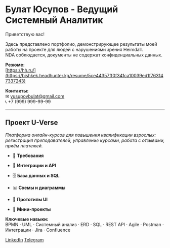 # Булат Юсупов  - Ведущий Системный Аналитик

Приветствую вас!

Здесь представлено портфолио, демонстрирующее результаты моей работы на проекте для людей с нарушениями зрения Heimdall.  
NDA соблюдается, документы не содержат конфиденциальных данных.

**Резюме:**  
[https://hh.ru/](https://bishkek.headhunter.kg/resume/5ce44357ff0f341ca10039ed1f763147337243)

**Контакты:**  
✉ yusupovbulat@gmail.com  
📞 +7 (999) 999-99-99

---

## Проект U-Verse  
*Платформа онлайн-курсов для повышения квалификации взрослых: регистрация преподавателей, управление курсами, работа с отзывами, приём платежей.*  

- 📄 **Требования**  

    
- 🔗 **Интеграции и API**  
 
  
- 🗄 **База данных и SQL**  
 
  
- 📊 **Схемы и диаграммы**  
 
    
- 🎨 **Прототипы UI**  
 
    
- 🚀 **Мини-проекты**  

**Ключевые навыки:**  
BPMN · UML · Системный анализ · ERD · SQL · REST API · Agile · Postman · Интеграции · Jira · Confluence

[LinkedIn](https://linkedin.com/in/username) 
[Telegram](https://t.me/getanalysts)
